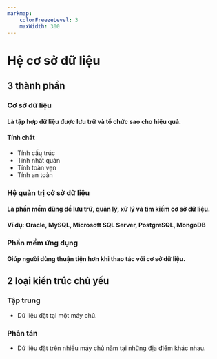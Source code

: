 ```yaml
---
markmap:
    colorFreezeLevel: 3
    maxWidth: 300
---
```


# Hệ cơ sở dữ liệu

## 3 thành phần
### Cơ sở dữ liệu

#### Là tập hợp dữ liệu được lưu trữ và tổ chức sao cho hiệu quả.

#### Tính chất

- Tính cấu trúc
- Tính nhất quán
- Tính toàn vẹn
- Tính an toàn

### Hệ quản trị cở sở dữ liệu

#### Là phần mềm dùng để lưu trữ, quản lý, xử lý và tìm kiếm cơ sở dữ liệu.

#### Ví dụ: Oracle, MySQL, Microsoft SQL Server, PostgreSQL, MongoDB

### Phần mềm ứng dụng

#### Giúp người dùng thuận tiện hơn khi thao tác với cơ sở dữ liệu.

## 2 loại kiến trúc chủ yếu

### Tập trung

- Dữ liệu đặt tại một máy chủ.

### Phân tán

- Dữ liệu đặt trên nhiều máy chủ nằm tại những địa điểm khác nhau.